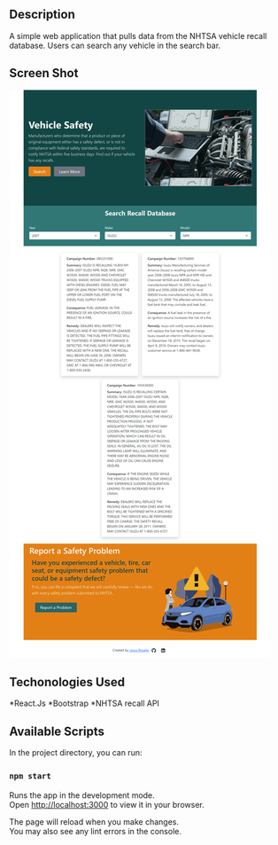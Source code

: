## Description

A simple web application that pulls data from the NHTSA vehicle recall database. Users can search any vehicle in the search bar.

## Screen Shot

![Screenshot](./public/ScreenShot.png)

## Techonologies Used

*React.Js
*Bootstrap
\*NHTSA recall API

## Available Scripts

In the project directory, you can run:

### `npm start`

Runs the app in the development mode.\
Open [http://localhost:3000](http://localhost:3000) to view it in your browser.

The page will reload when you make changes.\
You may also see any lint errors in the console.
